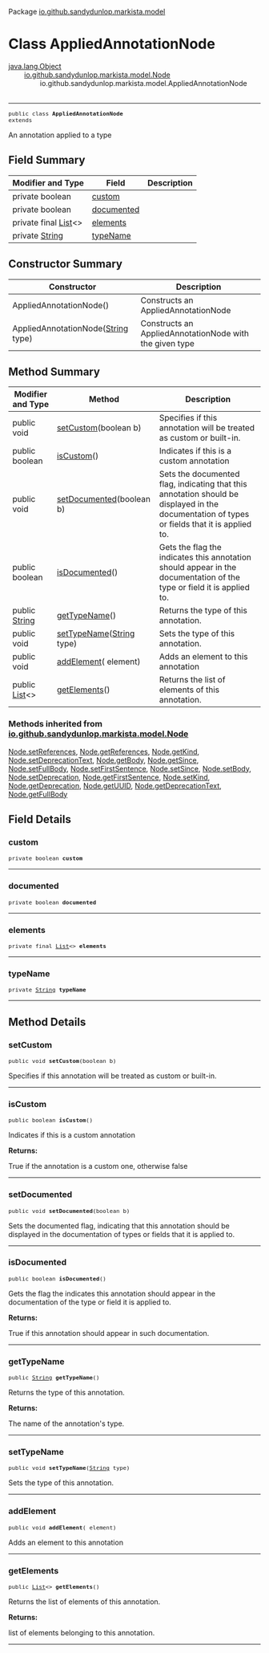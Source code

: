 Package [io.github.sandydunlop.markista.model](index.md)

# Class AppliedAnnotationNode
[java.lang.Object](https://docs.oracle.com/en/java/javase/24/docs/api/java.base/java/lang/Object.html)<br/>
        [io.github.sandydunlop.markista.model.Node](Node.md)<br/>
                io.github.sandydunlop.markista.model.AppliedAnnotationNode<br/>
<br/>

----

<span style="font-family: monospace; font-size: 80%;">public class __AppliedAnnotationNode__<br/>extends [](Node.md)
</span>

An annotation applied to a type


## Field Summary

| Modifier and Type                                                                                                                | Field                     | Description |
|----------------------------------------------------------------------------------------------------------------------------------|---------------------------|-------------|
| private boolean                                                                                                                  | [custom](#custom)         |             |
| private boolean                                                                                                                  | [documented](#documented) |             |
| private final [List](https://docs.oracle.com/en/java/javase/24/docs/api/java.base/java/util/List.html)<[](AnnotationElement.md)> | [elements](#elements)     |             |
| private [String](https://docs.oracle.com/en/java/javase/24/docs/api/java.base/java/lang/String.html)                             | [typeName](#typename)     |             |



## Constructor Summary

| Constructor                                                                                                              | Description                                             |
|--------------------------------------------------------------------------------------------------------------------------|---------------------------------------------------------|
| AppliedAnnotationNode()                                                                                                  | Constructs an AppliedAnnotationNode                     |
| AppliedAnnotationNode([String](https://docs.oracle.com/en/java/javase/24/docs/api/java.base/java/lang/String.html) type) | Constructs an AppliedAnnotationNode with the given type |



## Method Summary

| Modifier and Type                                                                                                         | Method                                                                                                                         | Description                                                                                                                                  |
|---------------------------------------------------------------------------------------------------------------------------|--------------------------------------------------------------------------------------------------------------------------------|----------------------------------------------------------------------------------------------------------------------------------------------|
| public void                                                                                                               | [setCustom](#setcustom)(boolean b)                                                                                             | Specifies if this annotation will be treated as custom or built-in.                                                                          |
| public boolean                                                                                                            | [isCustom](#iscustom)()                                                                                                        | Indicates if this is a custom annotation                                                                                                     |
| public void                                                                                                               | [setDocumented](#setdocumented)(boolean b)                                                                                     | Sets the documented flag, indicating that this annotation should be displayed in the documentation of types or fields that it is applied to. |
| public boolean                                                                                                            | [isDocumented](#isdocumented)()                                                                                                | Gets the flag the indicates this annotation should appear in the documentation of the type or field it is applied to.                        |
| public [String](https://docs.oracle.com/en/java/javase/24/docs/api/java.base/java/lang/String.html)                       | [getTypeName](#gettypename)()                                                                                                  | Returns the type of this annotation.                                                                                                         |
| public void                                                                                                               | [setTypeName](#settypename)([String](https://docs.oracle.com/en/java/javase/24/docs/api/java.base/java/lang/String.html) type) | Sets the type of this annotation.                                                                                                            |
| public void                                                                                                               | [addElement](#addelement)([](AnnotationElement.md) element)                                                                    | Adds an element to this annotation                                                                                                           |
| public [List](https://docs.oracle.com/en/java/javase/24/docs/api/java.base/java/util/List.html)<[](AnnotationElement.md)> | [getElements](#getelements)()                                                                                                  | Returns the list of elements of this annotation.                                                                                             |


### Methods inherited from [io.github.sandydunlop.markista.model.Node](Node.md)

[Node.setReferences](Node.md#setreferences), [Node.getReferences](Node.md#getreferences), [Node.getKind](Node.md#getkind), [Node.setDeprecationText](Node.md#setdeprecationtext), [Node.getBody](Node.md#getbody), [Node.getSince](Node.md#getsince), [Node.setFullBody](Node.md#setfullbody), [Node.setFirstSentence](Node.md#setfirstsentence), [Node.setSince](Node.md#setsince), [Node.setBody](Node.md#setbody), [Node.setDeprecation](Node.md#setdeprecation), [Node.getFirstSentence](Node.md#getfirstsentence), [Node.setKind](Node.md#setkind), [Node.getDeprecation](Node.md#getdeprecation), [Node.getUUID](Node.md#getuuid), [Node.getDeprecationText](Node.md#getdeprecationtext), [Node.getFullBody](Node.md#getfullbody)


## Field Details

### custom

<span style="font-family: monospace; font-size: 80%;">private boolean __custom__</span>




---

### documented

<span style="font-family: monospace; font-size: 80%;">private boolean __documented__</span>




---

### elements

<span style="font-family: monospace; font-size: 80%;">private final [List](https://docs.oracle.com/en/java/javase/24/docs/api/java.base/java/util/List.html)<[](AnnotationElement.md)> __elements__</span>




---

### typeName

<span style="font-family: monospace; font-size: 80%;">private [String](https://docs.oracle.com/en/java/javase/24/docs/api/java.base/java/lang/String.html) __typeName__</span>




---


## Method Details

### setCustom

<span style="font-family: monospace; font-size: 80%;">public void __setCustom__(boolean b)</span>

Specifies if this annotation will be treated as custom or built-in.


---

### isCustom

<span style="font-family: monospace; font-size: 80%;">public boolean __isCustom__()</span>

Indicates if this is a custom annotation

**Returns:**

True if the annotation is a custom one, otherwise false


---

### setDocumented

<span style="font-family: monospace; font-size: 80%;">public void __setDocumented__(boolean b)</span>

Sets the documented flag, indicating that this annotation should
be displayed in the documentation of types or fields that it is
applied to.


---

### isDocumented

<span style="font-family: monospace; font-size: 80%;">public boolean __isDocumented__()</span>

Gets the flag the indicates this annotation should appear in
the documentation of the type or field it is applied to.

**Returns:**

True if this annotation should appear in such documentation.


---

### getTypeName

<span style="font-family: monospace; font-size: 80%;">public [String](https://docs.oracle.com/en/java/javase/24/docs/api/java.base/java/lang/String.html) __getTypeName__()</span>

Returns the type of this annotation.

**Returns:**

The name of the annotation's type.


---

### setTypeName

<span style="font-family: monospace; font-size: 80%;">public void __setTypeName__([String](https://docs.oracle.com/en/java/javase/24/docs/api/java.base/java/lang/String.html) type)</span>

Sets the type of this annotation.


---

### addElement

<span style="font-family: monospace; font-size: 80%;">public void __addElement__([](AnnotationElement.md) element)</span>

Adds an element to this annotation


---

### getElements

<span style="font-family: monospace; font-size: 80%;">public [List](https://docs.oracle.com/en/java/javase/24/docs/api/java.base/java/util/List.html)<[](AnnotationElement.md)> __getElements__()</span>

Returns the list of elements of this annotation.

**Returns:**

list of elements belonging to this annotation.


---

